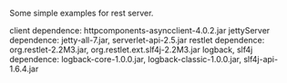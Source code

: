 Some simple examples for rest server.

client dependence: httpcomponents-asyncclient-4.0.2.jar
jettyServer dependence: jetty-all-7.jar, serverlet-api-2.5.jar
restlet dependence: org.restlet-2.2M3.jar, org.restlet.ext.slf4j-2.2M3.jar
logback, slf4j dependence: logback-core-1.0.0.jar, logback-classic-1.0.0.jar, slf4j-api-1.6.4.jar 